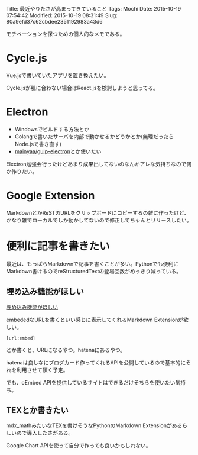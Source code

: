 Title: 最近やりたさが高まってきていること
Tags: Mochi
Date: 2015-10-19 07:54:42
Modified: 2015-10-19 08:31:49
Slug: 80a9efd37c62cbdee2351192983a43d6

モチベーションを保つための個人的なメモである。

# Cycle.js

Vue.jsで書いていたアプリを置き換えたい。

Cycle.jsが肌に合わない場合はReact.jsを検討しようと思ってる。

# Electron

* Windowsでビルドする方法とか
* Golangで書いたサーバを内部で動かせるかどうかとか(無理だったらNode.jsで書き直す)
* [mainyaa/gulp-electron](https://github.com/mainyaa/gulp-electron "mainyaa/gulp-electron")とか使いたい

Electron勉強会行ったけどあまり成果出してないのなんかアレな気持ちなので何か作りたい。

# Google Extension

MarkdownとかReSTのURLをクリップボードにコピーするの雑に作ったけど、かなり雑でローカルでしか動かしてないので修正してちゃんとリリースしたい。

# 便利に記事を書きたい

最近は、もっぱらMarkdownで記事を書くことが多い。Pythonでも便利にMarkdown書けるのでreStructuredTextの登場回数がめっきり減っている。

## 埋め込み機能がほしい

[埋め込み機能がほしい](http://blog.muuny-blue.info/e38e37a99f7de1f45d169efcdb288dd1.html "埋め込み機能がほしい")

embededなURLを書くといい感じに表示してくれるMarkdown Extensionが欲しい。

```
[url:embed]
```

とか書くと、URLになるやつ。hatenaにあるやつ。

hatenaは良しなにブログカード作ってくれるAPIを公開しているので基本的にそれを利用させて頂く予定。

でも、oEmbed APIを提供しているサイトはできるだけそちらを使いたい気持ち。

## TEXとか書きたい

mdx_mathみたいなTEXを書けそうなPythonのMarkdown Extensionがあるらしいので導入したさがある。

Google Chart APIを使って自分で作っても良いかもしれない。
